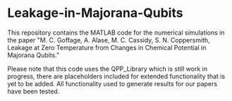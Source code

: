 # Leakage-in-Majorana-Qubits
This repository contains the MATLAB code for the numerical simulations in the paper "M. C. Goffage, A. Alase, M. C. Cassidy, S. N. Coppersmith, Leakage at Zero Temperature from Changes in Chemical Potential in Majorana Qubits."

Please note that this code uses the QPP_Library which is still work in progress, there are placeholders included for extended functionality that is yet to be added. All functionality used to generate results for our papers have been tested.
